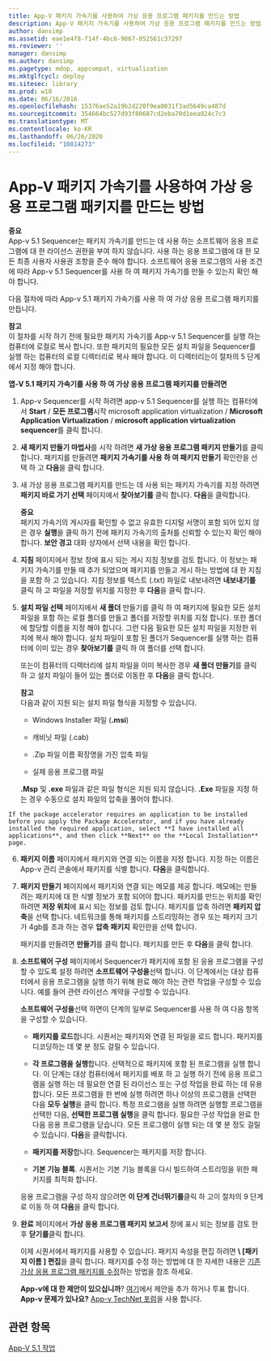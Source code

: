 ```yaml
---
title: App-V 패키지 가속기를 사용하여 가상 응용 프로그램 패키지를 만드는 방법
description: App-V 패키지 가속기를 사용하여 가상 응용 프로그램 패키지를 만드는 방법
author: dansimp
ms.assetid: eae1e4f8-f14f-4bc8-9867-052561c37297
ms.reviewer: ''
manager: dansimp
ms.author: dansimp
ms.pagetype: mdop, appcompat, virtualization
ms.mktglfcycl: deploy
ms.sitesec: library
ms.prod: w10
ms.date: 06/16/2016
ms.openlocfilehash: 15376ae52a19b2d220f9ea0031f3ad5649ca487d
ms.sourcegitcommit: 354664bc527d93f80687cd2eba70d1eea024c7c3
ms.translationtype: MT
ms.contentlocale: ko-KR
ms.lasthandoff: 06/26/2020
ms.locfileid: "10814273"
---
```

# App-V 패키지 가속기를 사용하여 가상 응용 프로그램 패키지를 만드는 방법


**중요**  
App-v 5.1 Sequencer는 패키지 가속기를 만드는 데 사용 하는 소프트웨어 응용 프로그램에 대 한 라이선스 권한을 부여 하지 않습니다. 사용 하는 응용 프로그램에 대 한 모든 최종 사용자 사용권 조항을 준수 해야 합니다. 소프트웨어 응용 프로그램의 사용 조건에 따라 App-v 5.1 Sequencer를 사용 하 여 패키지 가속기를 만들 수 있는지 확인 해야 합니다.



다음 절차에 따라 App-v 5.1 패키지 가속기를 사용 하 여 가상 응용 프로그램 패키지를 만듭니다.

**참고**  
이 절차를 시작 하기 전에 필요한 패키지 가속기를 App-v 5.1 Sequencer를 실행 하는 컴퓨터에 로컬로 복사 합니다. 또한 패키지의 필요한 모든 설치 파일을 Sequencer를 실행 하는 컴퓨터의 로컬 디렉터리로 복사 해야 합니다. 이 디렉터리는이 절차의 5 단계에서 지정 해야 합니다.



**앱-V 5.1 패키지 가속기를 사용 하 여 가상 응용 프로그램 패키지를 만들려면**

1.  App-v Sequencer를 시작 하려면 app-v 5.1 Sequencer를 실행 하는 컴퓨터에서 **Start**  /  **모든 프로그램**시작 microsoft application virtualization  /  **Microsoft Application Virtualization**  /  **microsoft application virtualization sequencer**를 클릭 합니다.

2.  **새 패키지 만들기 마법사**를 시작 하려면 **새 가상 응용 프로그램 패키지 만들기**를 클릭 합니다. 패키지를 만들려면 **패키지 가속기를 사용 하 여 패키지 만들기** 확인란을 선택 하 고 **다음**을 클릭 합니다.

3.  새 가상 응용 프로그램 패키지를 만드는 데 사용 되는 패키지 가속기를 지정 하려면 **패키지 바로 가기 선택** 페이지에서 **찾아보기를** 클릭 합니다. **다음**을 클릭합니다.

    **중요**  
    패키지 가속기의 게시자를 확인할 수 없고 유효한 디지털 서명이 포함 되어 있지 않은 경우 **실행**을 클릭 하기 전에 패키지 가속기의 출처를 신뢰할 수 있는지 확인 해야 합니다. **보안 경고** 대화 상자에서 선택 내용을 확인 합니다.



4.  **지침** 페이지에서 정보 창에 표시 되는 게시 지침 정보를 검토 합니다. 이 정보는 패키지 가속기를 만들 때 추가 되었으며 패키지를 만들고 게시 하는 방법에 대 한 지침을 포함 하 고 있습니다. 지침 정보를 텍스트 (.txt) 파일로 내보내려면 **내보내기를** 클릭 하 고 파일을 저장할 위치를 지정한 후 **다음**을 클릭 합니다.

5.  **설치 파일 선택** 페이지에서 **새 폴더** 만들기를 클릭 하 여 패키지에 필요한 모든 설치 파일을 포함 하는 로컬 폴더를 만들고 폴더를 저장할 위치를 지정 합니다. 또한 폴더에 할당할 이름을 지정 해야 합니다. 그런 다음 필요한 모든 설치 파일을 지정한 위치에 복사 해야 합니다. 설치 파일이 포함 된 폴더가 Sequencer를 실행 하는 컴퓨터에 이미 있는 경우 **찾아보기를** 클릭 하 여 폴더를 선택 합니다.

    또는이 컴퓨터의 디렉터리에 설치 파일을 이미 복사한 경우 **새 폴더 만들기**를 클릭 하 고 설치 파일이 들어 있는 폴더로 이동한 후 **다음**을 클릭 합니다.

    **참고**  
    다음과 같이 지원 되는 설치 파일 형식을 지정할 수 있습니다.

    -   Windows Installer 파일 (**.msi**)

    -   캐비닛 파일 (.cab)

    -   .Zip 파일 이름 확장명을 가진 압축 파일

    -   실제 응용 프로그램 파일

    **.Msp** 및 **.exe** 파일과 같은 파일 형식은 지원 되지 않습니다. **.Exe** 파일을 지정 하는 경우 수동으로 설치 파일의 압축을 풀어야 합니다.



~~~
If the package accelerator requires an application to be installed before you apply the Package Accelerator, and if you have already installed the required application, select **I have installed all applications**, and then click **Next** on the **Local Installation** page.
~~~

6. **패키지 이름** 페이지에서 패키지와 연결 되는 이름을 지정 합니다. 지정 하는 이름은 App-v 관리 콘솔에서 패키지를 식별 합니다. **다음**을 클릭합니다.

7. **패키지 만들기** 페이지에서 패키지와 연결 되는 메모를 제공 합니다. 메모에는 만들려는 패키지에 대 한 식별 정보가 포함 되어야 합니다. 패키지를 만드는 위치를 확인 하려면 **저장 위치**에 표시 되는 정보를 검토 합니다. 패키지를 압축 하려면 **패키지 압축**을 선택 합니다. 네트워크를 통해 패키지를 스트리밍하는 경우 또는 패키지 크기가 4gb를 초과 하는 경우 **압축 패키지** 확인란을 선택 합니다.

   패키지를 만들려면 **만들기**를 클릭 합니다. 패키지를 만든 후 **다음**을 클릭 합니다.

8. **소프트웨어 구성** 페이지에서 Sequencer가 패키지에 포함 된 응용 프로그램을 구성할 수 있도록 설정 하려면 **소프트웨어 구성을**선택 합니다. 이 단계에서는 대상 컴퓨터에서 응용 프로그램을 실행 하기 위해 완료 해야 하는 관련 작업을 구성할 수 있습니다. 예를 들어 관련 라이선스 계약을 구성할 수 있습니다.

   **소프트웨어 구성을**선택 하면이 단계의 일부로 Sequencer를 사용 하 여 다음 항목을 구성할 수 있습니다.

   -   **패키지를 로드**합니다. 시퀀서는 패키지와 연결 된 파일을 로드 합니다. 패키지를 디코딩하는 데 몇 분 정도 걸릴 수 있습니다.

   -   **각 프로그램을 실행**합니다. 선택적으로 패키지에 포함 된 프로그램을 실행 합니다. 이 단계는 대상 컴퓨터에서 패키지를 배포 하 고 실행 하기 전에 응용 프로그램을 실행 하는 데 필요한 연결 된 라이선스 또는 구성 작업을 완료 하는 데 유용 합니다. 모든 프로그램을 한 번에 실행 하려면 하나 이상의 프로그램을 선택한 다음 **모두 실행**을 클릭 합니다. 특정 프로그램을 실행 하려면 실행할 프로그램을 선택한 다음, **선택한 프로그램 실행**을 클릭 합니다. 필요한 구성 작업을 완료 한 다음 응용 프로그램을 닫습니다. 모든 프로그램이 실행 되는 데 몇 분 정도 걸릴 수 있습니다. **다음**을 클릭합니다.

   -   **패키지를 저장**합니다. Sequencer는 패키지를 저장 합니다.

   -   **기본 기능 블록**. 시퀀서는 기본 기능 블록을 다시 빌드하여 스트리밍을 위한 패키지를 최적화 합니다.

   응용 프로그램을 구성 하지 않으려면 **이 단계 건너뛰기를**클릭 하 고이 절차의 9 단계로 이동 하 여 **다음**을 클릭 합니다.

9. **완료** 페이지에서 **가상 응용 프로그램 패키지 보고서** 창에 표시 되는 정보를 검토 한 후 **닫기를**클릭 합니다.

   이제 시퀀서에서 패키지를 사용할 수 있습니다. 패키지 속성을 편집 하려면 **\ [패키지 이름 \] 편집**을 클릭 합니다. 패키지를 수정 하는 방법에 대 한 자세한 내용은 [기존 가상 응용 프로그램 패키지를 수정](how-to-modify-an-existing-virtual-application-package-beta.md)하는 방법을 참조 하세요.

   **App-v에 대 한 제안이 있으십니까**? [여기](http://appv.uservoice.com/forums/280448-microsoft-application-virtualization)에서 제안을 추가 하거나 투표 합니다. **App-v 문제가 있나요?** [App-v TechNet 포럼](https://social.technet.microsoft.com/Forums/home?forum=mdopappv)을 사용 합니다.

## 관련 항목


[App-V 5.1 작업](operations-for-app-v-51.md)









